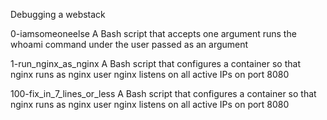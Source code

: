Debugging a webstack

0-iamsomeoneelse
A Bash script that accepts one argument runs the whoami command under the user passed as an argument

1-run_nginx_as_nginx
A Bash script that configures a container so that
nginx runs as nginx user
nginx listens on all active IPs on port 8080

100-fix_in_7_lines_or_less
A Bash script that configures a container so that
nginx runs as nginx user
nginx listens on all active IPs on port 8080
